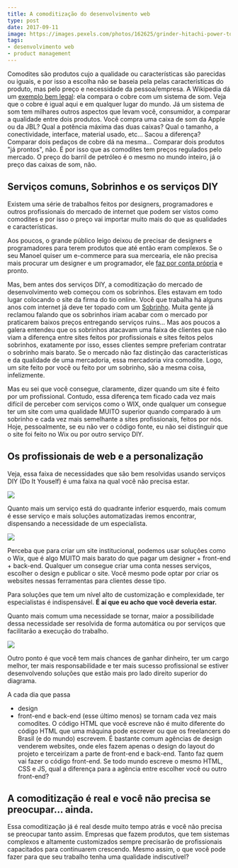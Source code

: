 ```yaml
---
title: A comoditização do desenvolvimento web
type: post
date: 2017-09-11
image: https://images.pexels.com/photos/162625/grinder-hitachi-power-tool-flexible-162625.jpeg
tags:
- desenvolvimento web
- product management
---
```


Comodites são produtos cujo a qualidade ou características são parecidas ou iguais, e por isso a escolha não se baseia pela pelas características do produto, mas pelo preço e necessidade da pessoa/empresa. A Wikipedia dá um [exemplo bem legal](https://pt.wikipedia.org/wiki/Commodity): ela compara o cobre com um sistema de som. Veja que o cobre é igual aqui e em qualquer lugar do mundo. Já um sistema de som tem milhares outros aspectos que levam você, consumidor, a comparar a qualidade entre dois produtos. Você compra uma caixa de som da Apple ou da JBL? Qual a potência máxima das duas caixas? Qual o tamanho, a conectividade, interface, material usado, etc... Sacou a diferença? Comparar dois pedaços de cobre dá na mesma... Comparar dois produtos "já prontos", não. É por isso que as comodites tem preços regulados pelo mercado. O preço do barril de petróleo é o mesmo no mundo inteiro, já o preço das caixas de som, não.

## Serviços comuns, Sobrinhos e os serviços DIY
Existem uma série de trabalhos feitos por designers, programadores e outros profissionais do mercado de internet que podem ser vistos como comodites e por isso o preço vai importar muito mais do que as qualidades e características.
  
Aos poucos, o grande público leigo deixou de precisar de designers e programadores para terem produtos que até então eram complexos. Se o seu Manoel quiser um e-commerce para sua mercearia, ele não precisa mais procurar um designer e um programador, ele [faz por conta própria](https://tableless.com.br/wix-dev-site/) e pronto.

Mas, bem antes dos serviços DIY, a comoditização do mercado de desenvolvimento web começou com os sobrinhos. Eles estavam em todo lugar colocando o site da firma do tio online. Você que trabalha há alguns anos com internet já deve ter topado com um [Sobrinho](https://twitter.com/sobrinhoweb). Muita gente já reclamou falando que os sobrinhos iriam acabar com o mercado por praticarem baixos preços entregando serviços ruins... Mas aos poucos a galera entendeu que os sobrinhos atacavam uma faixa de clientes que não viam a diferença entre sites feitos por profissionais e sites feitos pelos sobrinhos, exatamente por isso, esses clientes sempre preferiam contratar o sobrinho mais barato. Se o mercado não faz distinção das características e da qualidade de uma mercadoria, essa mercadoria vira comodite. Logo, um site feito por você ou feito por um sobrinho, são a mesma coisa, infelizmente.

Mas eu sei que você consegue, claramente, dizer quando um site é feito por um profissional. Contudo, essa diferença tem ficado cada vez mais difícil de perceber com serviços como o WIX, onde qualquer um consegue ter um site com uma qualidade MUITO superior quando comparado à um sobrinho e cada vez mais semelhante a sites profissionais, feitos por nós. Hoje, pessoalmente, se eu não ver o código fonte, eu não sei distinguir que o site foi feito no Wix ou por outro serviço DIY.

## Os profissionais de web e a personalização
Veja, essa faixa de necessidades que são bem resolvidas usando serviços DIY (Do It Youself) é uma faixa na qual você não precisa estar.

![](https://i.imgur.com/5qq8hbg.png)

Quanto mais um serviço está do quadrante inferior esquerdo, mais comum é esse serviço e mais soluções automatizadas iremos encontrar, dispensando a necessidade de um especialista.

![](https://i.imgur.com/rCfBbhW.png)

Perceba que para criar um site institucional, podemos usar soluções como o Wix, que é algo MUITO mais barato do que pagar um designer + front-end + back-end. Qualquer um consegue criar uma conta nesses serviços, escolher o design e publicar o site. Você mesmo pode optar por criar os websites nessas ferramentas para clientes desse tipo.   

Para soluções que tem um nível alto de customização e complexidade, ter especialistas é indispensável. **É aí que eu acho que você deveria estar.**

Quanto mais comum uma necessidade se tornar, maior a possibilidade dessa necessidade ser resolvida de forma automática ou por serviços que facilitarão a execução do trabalho.

![](https://i.imgur.com/n1T1Myb.png)

Outro ponto é que você tem mais chances de ganhar dinheiro, ter um cargo melhor, ter mais responsabilidade e ter mais sucesso profissional se estiver desenvolvendo soluções que estão mais pro lado direito superior do diagrama. 

A cada dia que passa
- design
- front-end e back-end (esse último menos) se tornam cada vez mais comodites. O código HTML que você escreve não é muito diferente do código HTML que uma máquina pode escrever ou que os freelancers do Brasil (e do mundo) escrevem. É bastante comum agências de design venderem websites, onde eles fazem apenas o design do layout do projeto e terceirizam a parte de front-end e back-end. Tanto faz quem vai fazer o código front-end. Se todo mundo escreve o mesmo HTML, CSS e JS, qual a diferença para a agência entre escolher você ou outro front-end?

## A comoditização é real e você não precisa se preocupar... ainda.
Essa comoditização já é real desde muito tempo atrás e você não precisa se preocupar tanto assim. Empresas que fazem produtos, que tem sistemas complexos e altamente customizados sempre precisarão de profissionais capacitados para continuarem crescendo. Mesmo assim, o que você pode fazer para que seu trabalho tenha uma qualidade indiscutível?